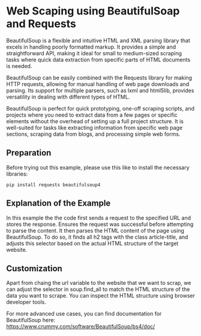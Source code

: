 # Web Scaping using BeautifulSoap and Requests

BeautifulSoup is a flexible and intuitive HTML and XML parsing library that excels in handling poorly formatted markup. It provides a simple and straightforward API, making it ideal for small to medium-sized scraping tasks where quick data extraction from specific parts of HTML documents is needed. 

BeautifulSoup can be easily combined with the Requests library for making HTTP requests, allowing for manual handling of web page downloads and parsing. Its support for multiple parsers, such as lxml and html5lib, provides versatility in dealing with different types of HTML. 

BeautifulSoup is perfect for quick prototyping, one-off scraping scripts, and projects where you need to extract data from a few pages or specific elements without the overhead of setting up a full project structure. It is well-suited for tasks like extracting information from specific web page sections, scraping data from blogs, and processing simple web forms.

## Preparation

Before trying out this example, please use this like to install the necessary libraries:

```
pip install requests beautifulsoup4
```

## Explanation of the Example

In this example the the code first sends a request to the specified URL and stores the response. Ensures the request was successful before attempting to parse the content. It then parses the HTML content of the page using BeautifulSoup. To do so, it finds all h2 tags with the class article-title, and adjusts this selector based on the actual HTML structure of the target website.

## Customization

Apart from chaing the url variable to the website that we want to scrap, we can adjust the selector in soup.find_all to match the HTML structure of the data you want to scrape. You can inspect the HTML structure using browser developer tools.

For more advanced use cases, you can find documentation for BeautifulSoup here: https://www.crummy.com/software/BeautifulSoup/bs4/doc/

